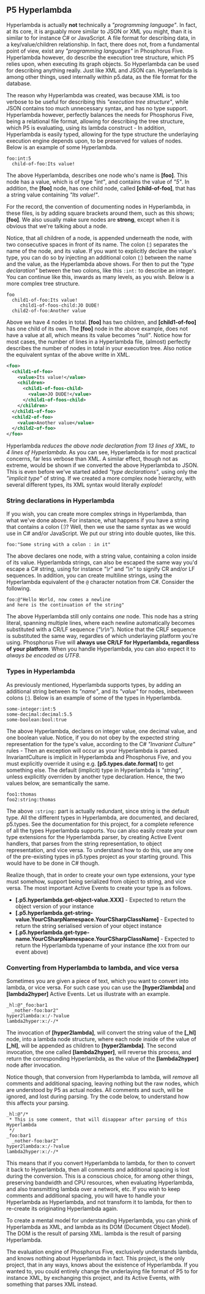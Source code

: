 
## P5 Hyperlambda


Hyperlambda is actually **not** technically a _"programming language"_. In fact, at its core, it is
arguably more similar to JSON or XML you might, than it is similar to for instance C# or JavaScript.
A file format for describing data, in a key/value/children relationship. In fact, there does not,
from a fundamental point of view, exist any _"programming languages"_ in Phosphorus Five. Hyperlambda
however, do describe the execution tree structure, which P5 relies upon, when executing its graph
objects. So Hyperlambda can be used for describing anything really. Just like XML and JSON can.
Hyperlambda is among other things, used internally within p5.data, as the file format for the database.

The reason why Hyperlambda was created, was because XML is too verbose to be useful for describing
this _"execution tree structure"_, while JSON contains too much unnecessary syntax, and has no type
support. Hyperlambda however, perfectly balances the needs for Phosphorus Five, being a relational
file format, allowing for describing the tree structure, which P5 is evaluating, using its lambda
construct - In addition, Hyperlambda is easily typed, allowing for the type structure the underlaying
execution engine depends upon, to be preserved for values of nodes. Below is an example of some Hyperlambda.

```hyperlambda
foo:int:5
  child-of-foo:Its value!
```

The above Hyperlambda, describes one node who's name is **[foo]**. This node has a value, which is
of type _"int"_, and contains the value of _"5"_. In addition, the **[foo]** node, has one child node,
called **[child-of-foo]**, that has a string value containing _"Its value!"_.

For the record, the convention of documenting nodes in Hyperlambda, in these files, is by adding
square brackets around them, such as this shows; **[foo]**. We also usually make sure nodes are **strong**,
except when it is obvious that we're talking about a node.

Notice, that all children of a node, is appended underneath the node, with two consecutive spaces
in front of its name. The colon (:) separates the name of the node, and its value. If you want to
explicitly declare the value's type, you can do so by injecting an additional colon (:) between
the name and the value, as the Hyperlambda above shows. For then to put the _"type declaration"_
between the two colons, like this `:int:` to describe an integer. You can continue like this,
inwards as many levels, as you wish. Below is a more complex tree structure.

```hyperlambda
foo
  child1-of-foo:Its value!
     child1-of-foos-child:JO DUDE!
  child2-of-foo:Another value
```

Above we have 4 nodes in total. **[foo]** has two children, and **[child1-of-foo]** has one child
of its own. The **[foo]** node in the above example, does not have a value at all, which means its
value becomes _"null"_. Notice how for most cases, the number of lines in a Hyperlambda file,
(almost) perfectly describes the number of nodes in total in your execution tree. Also notice the
equivalent syntax of the above writte in XML.

```xml
<foo>
  <child1-of-foo>
    <value>Its value!</value>
    <children>
      <child1-of-foos-child>
        <value>JO DUDE!</value>
      </child1-of-foos-child>
    </children>
  </child1-of-foo>
  <child2-of-foo>
    <value>Another value</value>
  </child2-of-foo>
</foo>
```

Hyperlambda _reduces the above node declaration from 13 lines of XML, to 4 lines of Hyperlambda_.
As you can see, Hyperlambda is for most practical concerns, far less verbose than XML. A similar
effect, though not as extreme, would be shown if we converted the above Hyperlambda to JSON.
This is even before we've started added _"type declarations"_, using only the _"implicit type"_
of string. If we created a more complex node hierarchy, with several different types, its XML
syntax would literally *explode*!

### String declarations in Hyperlambda

If you wish, you can create more complex strings in Hyperlambda, than what we've done above.
For instance, what happens if you have a string that contains a colon (:)?
Well, then we use the same syntax as we would use in C# and/or JavaScript. We put our string
into double quotes, like this.

```
foo:"Some string with a colon : in it"
```

The above declares one node, with a string value, containing a colon inside of its value.
Hyperlambda strings, can also be escaped the same way you'd escape a C# string, using for
instance _"\r"_ and _"\n"_ to signify CR and/or LF sequences. In addition, you can create
multiline strings, using the Hyperlambda equivalent of the `@` character notation from C#.
Consider the following.

```hyperlambda
foo:@"Hello World, now comes a newline
and here is the continuation of the string"
```

The above Hyperlambda still only contains _one_ node. This node has a string literal,
spanning multiple lines, where each newline automatically becomes substituted with a CR/LF
sequence (_"\r\n"_). Notice that the CRLF sequence is substituted the same way, regardles of which underlaying
platform you're using. Phosphorus Five will **always use CR/LF for Hyperlambda, regardless of your platform**.
When you handle Hyperlambda, you can also expect it to *always be encoded as UTF8*.

### Types in Hyperlambda

As previously mentioned, Hyperlambda supports types, by adding an additional string between
its _"name"_, and its _"value"_ for nodes, inbetween colons (:). Below is an example of some
of the types in Hyperlambda.

```hyperlambda
some-integer:int:5
some-decimal:decimal:5.5
some-boolean:bool:true
```

The above Hyperlambda, declares on integer value, one decimal value, and one boolean value. Notice,
if you do not obey by the expected string representation for the type's value, according to the
C# _"Invariant Culture"_ rules - Then an exception will occur as your Hyperlambda is parsed.
InvariantCulture is implicit in Hyperlambda and Phosphorus Five, and you must explicitly override
it using e.g. **[p5.types.date.format]** to get something else. The default (implicit) type in
Hyperlambda is _"string"_, unless explicitly overriden by another type declaration. Hence, the two
values below, are semantically the same.

```hyperlambda
foo1:thomas
foo2:string:thomas
```

The above `:string:` part is actually redundant, since string is the default type.
All the different types in Hyperlambda, are documented, and declared, p5.types. See the documentation
for this project, for a complete reference of all the types Hyperlambda supports. You can also easily
create your own type extensions for the Hyperlambda parser, by creating Active Event handlers, that
parses from the string representation, to object representation, and vice versa. To understand how
to do this, use any one of the pre-existing types in p5.types project as your starting ground.
This would have to be done in C# though.

Realize though, that in order to create your own type extensions, your type must somehow, support
being serialized from object to string, and vice versa. The most important Active Events to create
your type is as follows.

* __[.p5.hyperlambda.get-object-value.XXX]__ - Expected to return the object version of your instance
* __[.p5.hyperlambda.get-string-value.YourCSharpNamespace.YourCSharpClassName]__ - Expected to return the string serialised version of your object instance
* __[.p5.hyperlambda.get-type-name.YourCSharpNamespace.YourCSharpClassName]__ - Expected to return the Hyperlambda typename of your instance (the `XXX` from our event above)

### Converting from Hyperlambda to lambda, and vice versa

Sometimes you are given a piece of text, which you want to convert into lambda, or vice versa.
For such case you can use the **[hyper2lambda]** and **[lambda2hyper]** Active Events. Let us
illustrate with an example.

```hyperlambda
_hl:@"_foo:bar1
  _nother-foo:bar2"
hyper2lambda:x:/-?value
lambda2hyper:x:/-/*
```

The invocation of **[hyper2lambda]**, will convert the string value of the **[\_hl]** node, into a
lambda node structure, where each node inside of the value of **[\_hl]**, will be appended as
children to **[hyper2lambda]**. The second invocation, the one called **[lambda2hyper]**, will reverse
this process, and return the corresponding Hyperlambda, as the value of the **[lambda2hyper]**
node after invocation.

Notice though, that conversion from Hyperlambda to lambda, will _remove_ all comments and additional
spacing, leaving nothing but the raw nodes, which are understood by P5 as actual nodes. All comments
and such, will be ignored, and lost during parsing. Try the code below, to understand how this affects
your parsing.

```hyperlambda
_hl:@"/*
 * This is some comment, that will disappear after parsing of this Hyperlambda
 */
_foo:bar1
  _nother-foo:bar2"
hyper2lambda:x:/-?value
lambda2hyper:x:/-/*
```

This means that if you convert Hyperlambda to lambda, for then to convert it back to Hyperlambda,
then all comments and additional spacing is lost during the conversion. This is a conscious choice,
for among other things, preserving bandwidth and CPU resources, when evaluating Hyperlambda,
and also transmitting lambda over a network, etc. If you wish to keep comments and additional
spacing, you will have to handle your Hyperlambda as Hyperlambda, and not transform it to lambda,
for then to re-create its originating Hyperlambda again.

To create a mental model for understanding Hyperlambda, you can yhink of Hyperlambda as XML,
and lambda as its DOM (Document Object Model). The DOM is the result of parsing XML. lambda is
the result of parsing Hyperlambda.

The evaluation engine of Phosphorus Five, exclusively understands lambda, and knows nothing about
Hyperlambda in fact. This project, is the only project, that in any ways, knows about the existence
of Hyperlambda. If you wanted to, you could entirely change the underlaying file format of P5 to
for instance XML, by exchanging this project, and its Active Events, with something that parses
XML instead.